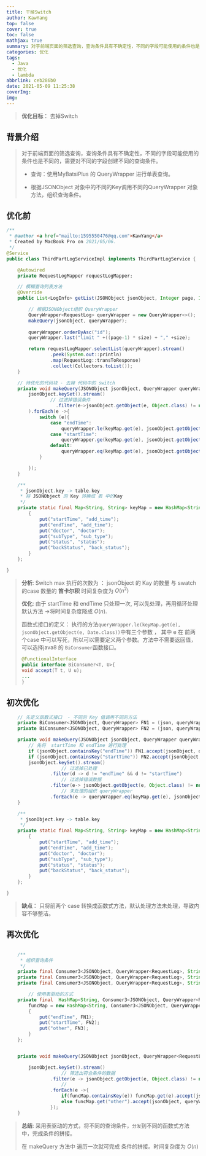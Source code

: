 ```yaml
---
title: 干掉Switch
author: KawYang
top: false
cover: true
toc: false
mathjax: true
summary: 对于前端页面的筛选查询，查询条件具有不确定性，不同的字段可能使用的条件也是不同的，需要对不同的字段创建不同的查询条件。
categories: 优化
tags:
  - Java
  - 优化
  - lambda
abbrlink: ceb286b0
date: 2021-05-09 11:25:38
coverImg:
img:
---
```

> **优化目标**： 去掉Switch

## 背景介绍

> 对于前端页面的筛选查询，查询条件具有不确定性，不同的字段可能使用的条件也是不同的，需要对不同的字段创建不同的查询条件。
>
> - 查询：使用MyBatsiPlus 的 QueryWrapper 进行单表查询。
>
> - 根据JSONObject 对象中的不同的Key调用不同的QueryWrapper 对象方法，组织查询条件。

## 优化前

```java
/**
 * @author <a href="mailto:1595550476@qq.com">KawYang</a>
 * Created by MacBook Pro on 2021/05/06.
 */
@Service
public class ThirdPartLogServiceImpl implements ThirdPartLogService {

    @Autowired
    private RequestLogMapper requestLogMapper;

   	// 模糊查询列表方法
    @Override
    public List<LogInfo> getList(JSONObject jsonObject, Integer page, Integer size) {

        // 根据JSONObject组织 QueryWrapper
        QueryWrapper<RequestLog> queryWrapper = new QueryWrapper<>();
        makeQuery(jsonObject, queryWrapper);
      
        queryWrapper.orderByAsc("id");
        queryWrapper.last("limit " +((page-1) * size) + "," +size);

        return requestLogMapper.selectList(queryWrapper).stream()
                .peek(System.out::println)
                .map(RequestLog::transToResponse)
                .collect(Collectors.toList());
    }

  	// 待优化的代码块 - 去掉 代码中的 switch 
    private void makeQuery(JSONObject jsonObject, QueryWrapper queryWrapper) {
        jsonObject.keySet().stream()
          		// 过滤掉错误条件
		          .filter(e->jsonObject.getObject(e, Object.class) != null && !jsonObject.getString(e).isEmpty()
        ).forEach(e ->{
            switch (e){
                case "endTime":
                    queryWrapper.le(keyMap.get(e), jsonObject.getObject(e, Date.class)); break;
                case "startTime":
                    queryWrapper.ge(keyMap.get(e), jsonObject.getObject(e, Date.class)); break;
                default:
                    queryWrapper.eq(keyMap.get(e), jsonObject.getObject(e, String.class)); break;
            }

        });
    }

    /**
     * jsonObject.key -> table.key
     * 将 JSONObject 的 Key 转换成 表 中的Kay
     */
    private static final Map<String, String> keyMap = new HashMap<String, String>(){
        {
            put("startTime", "add_time");
            put("endTime", "add_time");
            put("doctor", "doctor");
            put("subType", "sub_type");
            put("status", "status");
            put("backStatus", "back_status");
        }
    };

}

```

> **分析**: Switch max 执行的次数为 ： jsonObject 的 Kay 的数量 与 swatch 的case 数量的 **笛卡尔积** 时间复杂度为 $O(n^2)$
>
> **优化**: 由于 startTime 和 endTime 只处理一次, 可以先处理，再用循环处理默认方法 ->将时间复杂度降成 $O(n)$.
>
> 函数式接口的定义： 执行的方法`queryWrapper.le(keyMap.get(e), jsonObject.getObject(e, Date.class))`中有三个参数 ， 其中 e 在 前两个case 中可以写死，所以可以需要定义两个参数。方法中不需要返回值，可以选择java8 的 `BiConsumer`函数接口。
>
> ```java
> @FunctionalInterface
> public interface BiConsumer<T, U>{
> void accept(T t, U u);
> ...
> }
> ```

## 初次优化

```java
  	// 先定义函数式接口  - 不同的 Key 值调用不同的方法
    private BiConsumer<JSONObject, QueryWrapper> FN1 = (json, queryWrapper) -> queryWrapper.le(keyMap.get("endTime"), json.getObject("endTime", Date.class));
    private BiConsumer<JSONObject, QueryWrapper> FN2 = (json, queryWrapper) -> queryWrapper.ge(keyMap.get("startTime"), json.getObject("startTime", Date.class));

    private void makeQuery(JSONObject jsonObject, QueryWrapper queryWrapper) {
      	// 先将  startTime 和 endTime 进行处理
      	if (jsonObject.containsKey("endTime")) FN1.accept(jsonObject, queryWrapper);
        if (jsonObject.containsKey("startTime")) FN2.accept(jsonObject, queryWrapper);
        jsonObject.keySet().stream()
          			// 过滤掉已处理
                .filter(d -> d != "endTime" && d != "startTime")
          			// 过滤掉错误数据
                .filter(e-> jsonObject.getObject(e, Object.class) != null && !jsonObject.getString(e).isEmpty())
          			// 未处理的组织 queryWrapper
                .forEach(e -> queryWrapper.eq(keyMap.get(e), jsonObject.getObject(e, String.class)));
    }

    /**
     * jsonObject.key -> table.key
     */
    private static final Map<String, String> keyMap = new HashMap<String, String>(){
        {
            put("startTime", "add_time");
            put("endTime", "add_time");
            put("doctor", "doctor");
            put("subType", "sub_type");
            put("status", "status");
            put("backStatus", "back_status");
        }
    };

}
```

> **缺点**： 只将前两个 case 转换成函数式方法，默认处理方法未处理，导致内容不够整洁。

## 再次优化

```java

    /**
     * 组织查询条件
     */
    private final Consumer3<JSONObject, QueryWrapper<RequestLog>, String> FN1 = (json, queryWrapper, key) -> queryWrapper.le(keyMap.get(key), json.getObject(key, Date.class));
    private final Consumer3<JSONObject, QueryWrapper<RequestLog>, String> FN2 = (json, queryWrapper, key) -> queryWrapper.ge(keyMap.get(key), json.getObject(key, Date.class));
    private final Consumer3<JSONObject, QueryWrapper<RequestLog>, String> FN3 = (json, queryWrapper, key) -> queryWrapper.eq(keyMap.get(key), json.getString(key));

		// 使用表驱动的方式
    private final  HashMap<String, Consumer3<JSONObject, QueryWrapper<RequestLog>, String>>
        funcMap = new HashMap<String, Consumer3<JSONObject, QueryWrapper<RequestLog>, String>>(){
        {
            put("endTime", FN1);
            put("startTime", FN2);
            put("other", FN3);
        }
    };


    private void makeQuery(JSONObject jsonObject, QueryWrapper<RequestLog> queryWrapper) {

        jsonObject.keySet().stream()
          			// 筛选出符合条件的数据
                .filter(e -> jsonObject.getObject(e, Object.class) != null && !jsonObject.getString(e).isEmpty())
          			//
                .forEach(e ->{
                    if(funcMap.containsKey(e)) funcMap.get(e).accept(jsonObject, queryWrapper,e);
                    else funcMap.get("other").accept(jsonObject, queryWrapper,e);
                });
    }

```

> **总结**:  采用表驱动的方式，将不同的查询条件，`分发`到不同的函数式方法中，完成条件的拼接。
>
> 在 makeQuery 方法中 遍历一次就可完成 条件的拼接。时间复杂度为 $O(n)$


